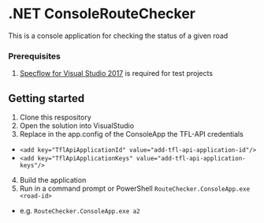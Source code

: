 # .NET ConsoleRouteChecker
This is a console application for checking the status of a given road

### Prerequisites
1. [Specflow for Visual Studio 2017](https://specflow.org/getting-started/) is required for test projects
## Getting started
1. Clone this respository
2. Open the solution into VisualStudio
3. Replace in the app.config of the ConsoleApp the TFL-API credentials
  * `<add key="TflApiApplicationId" value="add-tfl-api-application-id"/>`
  * `<add key="TflApiApplicationKeys" value="add-tfl-api-application-keys"/>`
4. Build the application
5. Run in a command prompt or PowerShell `RouteChecker.ConsoleApp.exe <road-id>` 
  * e.g.  `RouteChecker.ConsoleApp.exe a2`